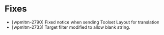 # Fixes
* [wpmltm-2790] Fixed notice when sending Toolset Layout for translation
* [wpmltm-2733] Target filter modified to allow blank string.